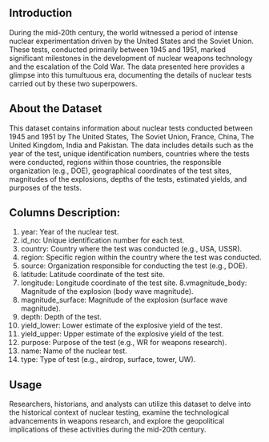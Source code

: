 ## Introduction

During the mid-20th century, the world witnessed a period of intense nuclear experimentation driven by the United States and the Soviet Union. These tests, conducted primarily between 1945 and 1951, marked significant milestones in the development of nuclear weapons technology and the escalation of the Cold War. The data presented here provides a glimpse into this tumultuous era, documenting the details of nuclear tests carried out by these two superpowers.


## About the Dataset
This dataset contains information about nuclear tests conducted between 1945 and 1951 by The United States, The Soviet Union, France, China, The United Kingdom, India and Pakistan. The data includes details such as the year of the test, unique identification numbers, countries where the tests were conducted, regions within those countries, the responsible organization (e.g., DOE), geographical coordinates of the test sites, magnitudes of the explosions, depths of the tests, estimated yields, and purposes of the tests.


## Columns Description:
1. year: Year of the nuclear test.
2. id_no: Unique identification number for each test.
3. country: Country where the test was conducted (e.g., USA, USSR).
4. region: Specific region within the country where the test was conducted.
5. source: Organization responsible for conducting the test (e.g., DOE).
6. latitude: Latitude coordinate of the test site.
7. longitude: Longitude coordinate of the test site.
8.vmagnitude_body: Magnitude of the explosion (body wave magnitude).
9. magnitude_surface: Magnitude of the explosion (surface wave magnitude).
10. depth: Depth of the test.
11. yield_lower: Lower estimate of the explosive yield of the test.
12. yield_upper: Upper estimate of the explosive yield of the test.
13. purpose: Purpose of the test (e.g., WR for weapons research).
14. name: Name of the nuclear test.
15. type: Type of test (e.g., airdrop, surface, tower, UW).


## Usage
Researchers, historians, and analysts can utilize this dataset to delve into the historical context of nuclear testing, examine the technological advancements in weapons research, and explore the geopolitical implications of these activities during the mid-20th century.
